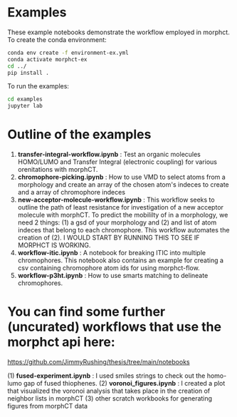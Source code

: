 # Examples

These example notebooks demonstrate the workflow employed in morphct.
To create the conda environment:
```bash
conda env create -f environment-ex.yml
conda activate morphct-ex
cd ../
pip install .
```

To run the examples:
```bash
cd examples
jupyter lab
```
# Outline of the examples

1. **transfer-integral-workflow.ipynb** : Test an organic molecules HOMO/LUMO and Transfer Integral (electronic coupling) for various orenitations with morphCT.
2. **chromophore-picking.ipynb** : How to use VMD to select atoms from a morphology and create an array of the chosen atom's indeces to create and a array of chromophore indeces
3. **new-acceptor-molecule-workflow.ipynb** : This workflow seeks to outline the path of least resistance for investigation of a new acceptor molecule with morphCT. To predict the mobililty of in a morphology, we need 2 things: (1) a gsd of your morphology and (2) and list of atom indeces that belong to each chromophore. This workflow automates the creation of (2). I WOULD START BY RUNNING THIS TO SEE IF MORPHCT IS WORKING. 
4. **workflow-itic.ipynb** : A notebook for breaking ITIC into multiple chromophores. This notebook also contains an example for creating a csv containing chromophore atom ids for using morphct-flow.  
5. **workflow-p3ht.ipynb** : How to use smarts matching to delineate chromophores. 

# You can find some further (uncurated) workflows that use the morphct api here:
https://github.com/JimmyRushing/thesis/tree/main/notebooks

(1) **fused-experiment.ipynb** : I used smiles strings to check out the homo-lumo gap of fused thiophenes. 
(2) **voronoi_figures.ipynb** : I created a plot that visualized the voronoi analysis that takes place in the creation of neighbor lists in morphCT
(3) other scratch workbooks for generating figures from morphCT data
